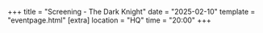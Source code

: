 +++
title = "Screening - The Dark Knight"
date = "2025-02-10"
template = "eventpage.html"
[extra]
location = "HQ"
time = "20:00"
+++
